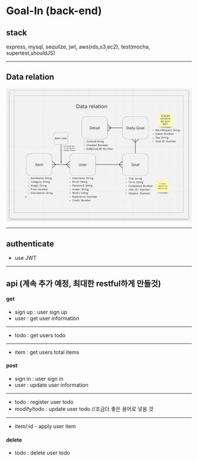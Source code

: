 # Goal-In (back-end)

## stack

express, mysql, sequilze, jwt, aws(rds,s3,ec2), test(mocha, supertest,shouldJS)

---

## Data relation

![alt text](/img/goalInDataRelation.png)

---

## authenticate

- use JWT

---

## api (계속 추가 예정, 최대한 restful하게 만들것)

#### get

- sign up : user sign up
- user : get user information

---

- todo : get users todo

---

- item : get users total items

#### post

- sign in : user sign in
- user : update user information

---

- todo : register user todo
- modify/todo : update user todo //조금더 좋은 용어로 넣을 것

---

- item/:id - apply user item

#### delete

- todo : delete user todo
